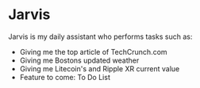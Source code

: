 # Jarvis
Jarvis is my daily assistant who performs tasks such as:
  - Giving me the top article of TechCrunch.com
  - Giving me Bostons updated weather
  - Giving me Litecoin's and Ripple XR current value
  - Feature to come: To Do List
